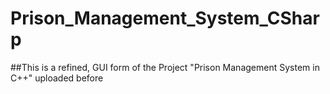 # Prison_Management_System_CSharp
 
##This is a refined, GUI form of the Project "Prison Management System in C++" uploaded before
